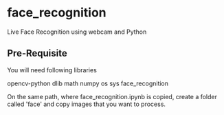# face_recognition
Live Face Recognition using webcam and Python


## Pre-Requisite
You will need following libraries

opencv-python
dlib
math
numpy
os
sys
face_recognition


On the same path, where face_recognition.ipynb is copied, create a folder called 'face' and copy images that you want to process. 
